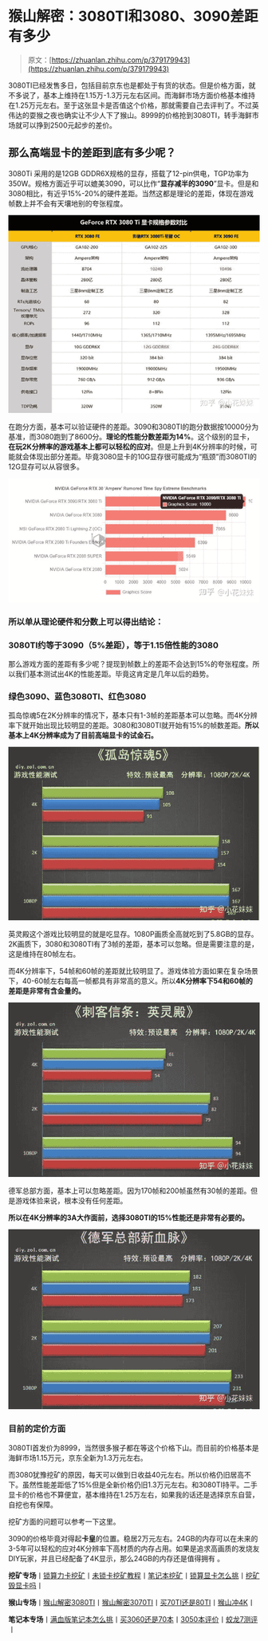 <!--yml
category: 挖矿
date: 2022-06-26 00:00:00
-->

# 猴山解密：3080TI和3080、3090差距有多少

> 原文：[https://zhuanlan.zhihu.com/p/379179943](https://zhuanlan.zhihu.com/p/379179943)

3080TI已经发售多日，包括目前京东也是都处于有货的状态。但是价格方面，就不多说了，基本上维持在1.15万-1.3万元左右区间。而海鲜市场方面价格基本维持在1.25万元左右。至于这张显卡是否值这个价格，那就需要自己去评判了。不过英伟达的耍猴之夜也确实让不少人下了猴山。8999的价格抢到3080TI，转手海鲜市场就可以挣到2500元起步的差价。

## 那么高端显卡的差距到底有多少呢？

3080Ti 采用的是12GB GDDR6X规格的显存，搭载了12-pin供电，TGP功率为350W。规格方面近乎可以媲美3090，可以比作“**显存减半的3090**”显卡。但是和3080相比，有近乎15%-20%的硬件差距。当然这都是理论的差距，体现在游戏帧数上并不会有天壤地别的夸张程度。

![](img/e6e22a96c00d2d43e0828e26a234781b.png)

在跑分方面，基本可以验证硬件的差距。3090和3080TI的跑分数据按10000分为基准，而3080跑到了8600分。**理论的性能分数差距为14%**。这个级别的显卡，**在玩2K分辨率的游戏基本上都可以轻松的应对**。但是上升到4K分辨率的时候，可能就会体现出部分差距。毕竟3080显卡的10G显存很可能成为“瓶颈”而3080TI的12G显存可以从容很多。

![](img/41ecfae7a5554c40e5a84a7535ce65e3.png)

### 所以单从理论硬件和分数上可以得出结论：

### 3080TI约等于3090（5%差距），等于1.15倍性能的3080

那么游戏方面的差距有多少呢？提现到帧数上的差距不会达到15%的夸张程度。所以我们基本测试出4K的性能差距。毕竟这肯定是几年以后的趋势。

### **绿色3090、蓝色3080TI、红色3080**

孤岛惊魂5在2K分辨率的情况下，基本只有1-3帧的差距基本可以忽略。而4K分辨率下就开始出现比较明显的差距。3080和3080TI就开始有15%的帧数差距。**所以基本上4K分辨率成为了目前高端显卡的试金石。**

![](img/72e71bce5de32919a5827bb20c12e78a.png)

英灵殿这个游戏比较明显的就是吃显存。1080P画质全高就吃到了5.8GB的显存。2K画质下，3080和3080TI有了3帧的差距，基本可以忽略。但是需要注意的是，这是维持在80帧左右。

而4K分辨率下，54帧和60帧的差距就比较明显了。游戏体验方面如果在复杂场景下，40-60帧左右每高一帧都具有非常高的意义。所以**4K分辨率下54和60帧的差距是非常有含金量的。**

![](img/e568d033e79f79a1df5699890df61216.png)

德军总部方面，基本上可以忽略差距。因为170帧和200帧虽然有30帧的差距。但是游戏体验来说，根本没有任何差距。

**所以在4K分辨率的3A大作面前，选择3080TI的15%性能还是非常有必要的。**

![](img/dbab6edbe2b3e84e5d2aafe4cb3dcc01.png)

### 目前的定价方面

3080TI首发价为8999，当然很多猴子都在等这个价格下山。而目前的价格基本是海鲜市场1.15万元，京东全新为1.3万元左右。

而3080犹豫挖矿的原因，每天可以做到日收益40元左右。所以价格仍旧居高不下。虽然性能差距低了15%但是全新价格仍旧1.3万元左右。和3080TI持平。二手显卡的价格也不算便宜，基本维持在1.25万左右，如果我的话还是选择京东自营，自挖也有保障。

挖矿方面的问题可以参考一下这里。

[](https://zhuanlan.zhihu.com/p/399409039)

3090的价格毕竟对得起**卡皇**的位置。稳居2万元左右。24GB的内存可以在未来的3-5年可以轻松的应对4K分辨率下高材质的内存占用。如果是追求高画质的发烧友DIY玩家，并且已经配备了4K显示，那么24GB的内存还是值得拥有 。

**挖矿专场**丨[锁算力卡挖矿](https://zhuanlan.zhihu.com/p/399409039)丨[未锁卡挖矿教程](https://zhuanlan.zhihu.com/p/355955385)丨[笔记本挖矿](https://zhuanlan.zhihu.com/p/360451565)丨[锁算显卡怎么挑](https://zhuanlan.zhihu.com/p/374342633)丨[挖矿毁显卡吗](https://zhuanlan.zhihu.com/p/358944242)丨

**猴山专场**丨[猴山解密3080TI](https://zhuanlan.zhihu.com/p/379179943)丨[猴山解密3070TI](https://zhuanlan.zhihu.com/p/379428935)丨[买70TI还是80TI](https://zhuanlan.zhihu.com/p/379846007)丨[猴山冲4K](https://zhuanlan.zhihu.com/p/380129626)丨

**笔记本专场**丨[满血版笔记本怎么挑](https://zhuanlan.zhihu.com/p/374748213)丨[买3060还是70本](https://www.zhihu.com/question/447817962/answer/1909204347)丨[3050本评价](https://www.zhihu.com/question/462045112/answer/1913547325)丨[蛟龙7测评](https://zhuanlan.zhihu.com/p/369226521)丨